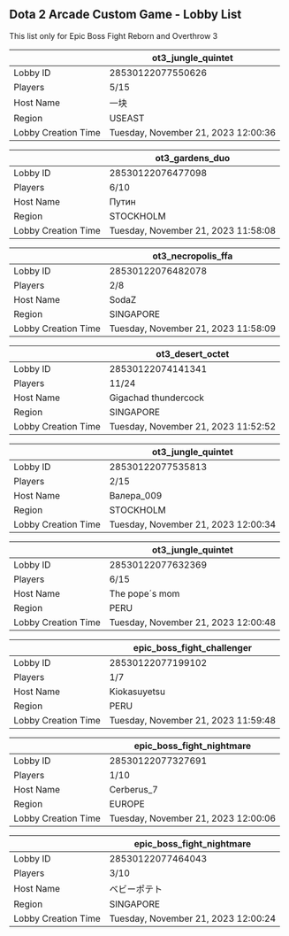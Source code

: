 ## Dota 2 Arcade Custom Game - Lobby List

This list only for Epic Boss Fight Reborn and Overthrow 3

|  | ot3_jungle_quintet |
| ------ | ------ |
| Lobby ID | 28530122077550626 |
| Players | 5/15 |
| Host Name | 一块 |
| Region | USEAST |
| Lobby Creation Time | Tuesday, November 21, 2023 12:00:36 |


|  | ot3_gardens_duo |
| ------ | ------ |
| Lobby ID | 28530122076477098 |
| Players | 6/10 |
| Host Name | Путин |
| Region | STOCKHOLM |
| Lobby Creation Time | Tuesday, November 21, 2023 11:58:08 |


|  | ot3_necropolis_ffa |
| ------ | ------ |
| Lobby ID | 28530122076482078 |
| Players | 2/8 |
| Host Name | SodaZ |
| Region | SINGAPORE |
| Lobby Creation Time | Tuesday, November 21, 2023 11:58:09 |


|  | ot3_desert_octet |
| ------ | ------ |
| Lobby ID | 28530122074141341 |
| Players | 11/24 |
| Host Name | Gigachad thundercock |
| Region | SINGAPORE |
| Lobby Creation Time | Tuesday, November 21, 2023 11:52:52 |


|  | ot3_jungle_quintet |
| ------ | ------ |
| Lobby ID | 28530122077535813 |
| Players | 2/15 |
| Host Name | Валера_009 |
| Region | STOCKHOLM |
| Lobby Creation Time | Tuesday, November 21, 2023 12:00:34 |


|  | ot3_jungle_quintet |
| ------ | ------ |
| Lobby ID | 28530122077632369 |
| Players | 6/15 |
| Host Name | The pope´s mom |
| Region | PERU |
| Lobby Creation Time | Tuesday, November 21, 2023 12:00:48 |


|  | epic_boss_fight_challenger |
| ------ | ------ |
| Lobby ID | 28530122077199102 |
| Players | 1/7 |
| Host Name | Kiokasuyetsu |
| Region | PERU |
| Lobby Creation Time | Tuesday, November 21, 2023 11:59:48 |


|  | epic_boss_fight_nightmare |
| ------ | ------ |
| Lobby ID | 28530122077327691 |
| Players | 1/10 |
| Host Name | Cerberus_7 |
| Region | EUROPE |
| Lobby Creation Time | Tuesday, November 21, 2023 12:00:06 |


|  | epic_boss_fight_nightmare |
| ------ | ------ |
| Lobby ID | 28530122077464043 |
| Players | 3/10 |
| Host Name | ベビーポテト |
| Region | SINGAPORE |
| Lobby Creation Time | Tuesday, November 21, 2023 12:00:24 |



